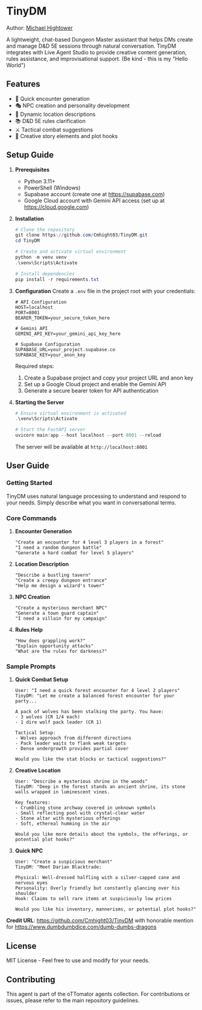 # TinyDM    

Author: [Michael Hightower](https://github.com/Cmhight03/TinyDM)

A lightweight, chat-based Dungeon Master assistant that helps DMs create and manage D&D 5E sessions through natural conversation. TinyDM integrates with Live Agent Studio to provide creative content generation, rules assistance, and improvisational support.  (Be kind - this is my "Hello World")

## Features

- 🎲 Quick encounter generation
- 🎭 NPC creation and personality development
- 🏰 Dynamic location descriptions
- 📚 D&D 5E rules clarification
- ⚔️ Tactical combat suggestions
- 🌟 Creative story elements and plot hooks

## Setup Guide

1. **Prerequisites**
   - Python 3.11+
   - PowerShell (Windows)
   - Supabase account (create one at https://supabase.com)
   - Google Cloud account with Gemini API access (set up at https://cloud.google.com)

2. **Installation**
   ```powershell
   # Clone the repository
   git clone https://github.com/Cmhight03/TinyDM.git
   cd TinyDM

   # Create and activate virtual environment
   python -m venv venv
   .\venv\Scripts\Activate

   # Install dependencies
   pip install -r requirements.txt
   ```

3. **Configuration**
   Create a `.env` file in the project root with your credentials:
   ```env
   # API Configuration
   HOST=localhost
   PORT=8001
   BEARER_TOKEN=your_secure_token_here

   # Gemini API
   GEMINI_API_KEY=your_gemini_api_key_here

   # Supabase Configuration
   SUPABASE_URL=your_project.supabase.co
   SUPABASE_KEY=your_anon_key
   ```

   Required steps:
   1. Create a Supabase project and copy your project URL and anon key
   2. Set up a Google Cloud project and enable the Gemini API
   3. Generate a secure bearer token for API authentication

4. **Starting the Server**
   ```powershell
   # Ensure virtual environment is activated
   .\venv\Scripts\Activate

   # Start the FastAPI server
   uvicorn main:app --host localhost --port 8001 --reload
   ```

   The server will be available at `http://localhost:8001`

## User Guide

### Getting Started

TinyDM uses natural language processing to understand and respond to your needs. Simply describe what you want in conversational terms.

### Core Commands

1. **Encounter Generation**
   ```
   "Create an encounter for 4 level 3 players in a forest"
   "I need a random dungeon battle"
   "Generate a hard combat for level 5 players"
   ```

2. **Location Description**
   ```
   "Describe a bustling tavern"
   "Create a creepy dungeon entrance"
   "Help me design a wizard's tower"
   ```

3. **NPC Creation**
   ```
   "Create a mysterious merchant NPC"
   "Generate a town guard captain"
   "I need a villain for my campaign"
   ```

4. **Rules Help**
   ```
   "How does grappling work?"
   "Explain opportunity attacks"
   "What are the rules for darkness?"
   ```

### Sample Prompts

1. **Quick Combat Setup**
   ```
   User: "I need a quick forest encounter for 4 level 2 players"
   TinyDM: "Let me create a balanced forest encounter for your party...
   
   A pack of wolves has been stalking the party. You have:
   - 3 wolves (CR 1/4 each)
   - 1 dire wolf pack leader (CR 1)
   
   Tactical Setup:
   - Wolves approach from different directions
   - Pack leader waits to flank weak targets
   - Dense undergrowth provides partial cover
   
   Would you like the stat blocks or tactical suggestions?"
   ```

2. **Creative Location**
   ```
   User: "Describe a mysterious shrine in the woods"
   TinyDM: "Deep in the forest stands an ancient shrine, its stone walls wrapped in luminescent vines. 
   
   Key features:
   - Crumbling stone archway covered in unknown symbols
   - Small reflecting pool with crystal-clear water
   - Stone altar with mysterious offerings
   - Soft, ethereal humming in the air
   
   Would you like more details about the symbols, the offerings, or potential plot hooks?"
   ```

3. **Quick NPC**
   ```
   User: "Create a suspicious merchant"
   TinyDM: "Meet Darian Blacktrade:
   
   Physical: Well-dressed halfling with a silver-capped cane and nervous eyes
   Personality: Overly friendly but constantly glancing over his shoulder
   Hook: Claims to sell rare items at suspiciously low prices
   
   Would you like his inventory, mannerisms, or potential plot hooks?"
   ```

**Credit URL**: https://github.com/Cmhight03/TinyDM with honorable mention for https://www.dumbdumbdice.com/dumb-dumbs-dragons 

## License

MIT License - Feel free to use and modify for your needs.

## Contributing

This agent is part of the oTTomator agents collection. For contributions or issues, please refer to the main repository guidelines.
